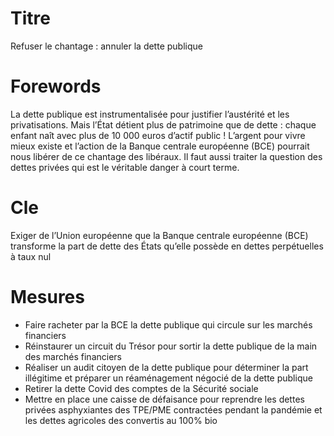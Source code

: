 # Titre

Refuser le chantage : annuler la dette publique

# Forewords

La dette publique est instrumentalisée pour justifier l’austérité et les privatisations. Mais l’État détient plus de patrimoine que de dette : chaque enfant naît avec plus de 10 000 euros d’actif public ! L’argent pour vivre mieux existe et l’action de la Banque centrale européenne (BCE) pourrait nous libérer de ce chantage des libéraux. Il faut aussi traiter la question des dettes privées qui est le véritable danger à court terme.

# Cle

Exiger de l’Union européenne que la Banque centrale européenne (BCE) transforme la part de dette des États qu’elle possède en dettes perpétuelles à taux nul

# Mesures

* Faire racheter par la BCE la dette publique qui circule sur les marchés financiers
* Réinstaurer un circuit du Trésor pour sortir la dette publique de la main des marchés financiers
* Réaliser un audit citoyen de la dette publique pour déterminer la part illégitime et préparer un réaménagement négocié de la dette publique
* Retirer la dette Covid des comptes de la Sécurité sociale
* Mettre en place une caisse de défaisance pour reprendre les dettes privées asphyxiantes des TPE/PME contractées pendant la pandémie et les dettes agricoles des convertis au 100% bio
